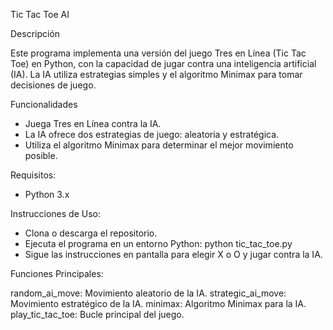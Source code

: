 Tic Tac Toe AI

Descripción

Este programa implementa una versión del juego Tres en Línea (Tic Tac Toe) en Python, con la capacidad de jugar contra una inteligencia artificial (IA). La IA utiliza estrategias simples y el algoritmo Minimax para tomar decisiones de juego.

Funcionalidades
- Juega Tres en Línea contra la IA.
- La IA ofrece dos estrategias de juego: aleatoria y estratégica.
- Utiliza el algoritmo Minimax para determinar el mejor movimiento posible.

Requisitos:
- Python 3.x

Instrucciones de Uso: 

- Clona o descarga el repositorio.
- Ejecuta el programa en un entorno Python: python tic_tac_toe.py
- Sigue las instrucciones en pantalla para elegir X o O y jugar contra la IA.


Funciones Principales:


random_ai_move: Movimiento aleatorio de la IA.
strategic_ai_move: Movimiento estratégico de la IA.
minimax: Algoritmo Minimax para la IA.
play_tic_tac_toe: Bucle principal del juego.
